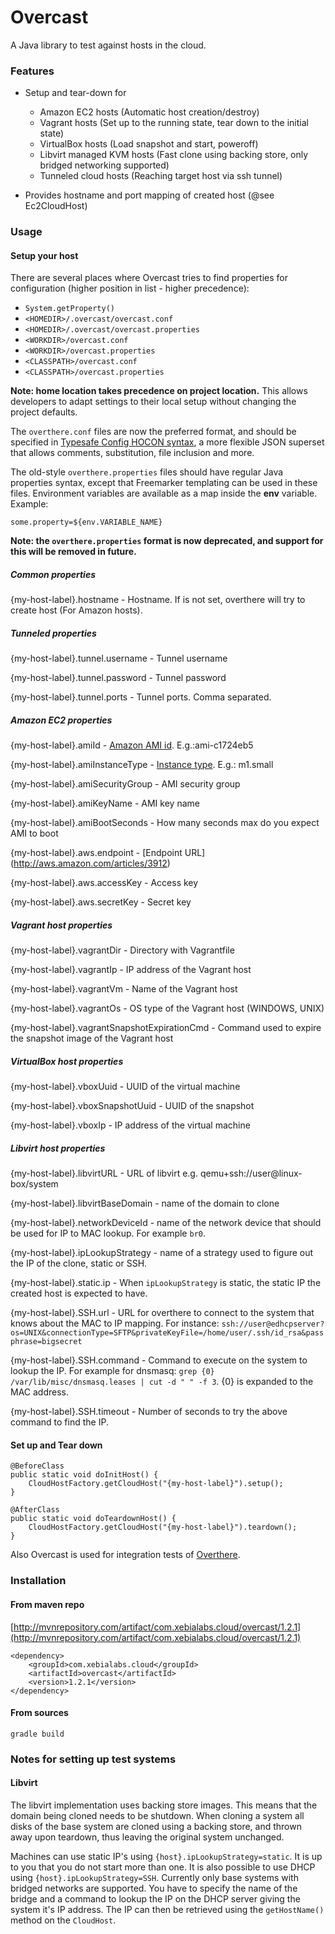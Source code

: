 # Overcast

A Java library to test against hosts in the cloud.

### Features

* Setup and tear-down for
	- Amazon EC2 hosts (Automatic host creation/destroy)
	- Vagrant hosts (Set up to the running state, tear down to the initial state)
	- VirtualBox hosts (Load snapshot and start, poweroff)
	- Libvirt managed KVM hosts (Fast clone using backing store, only bridged networking supported)
	- Tunneled cloud hosts (Reaching target host via ssh tunnel)

* Provides hostname and port mapping of created host (@see Ec2CloudHost)

### Usage

#### Setup your host
There are several places where Overcast tries to find properties for configuration (higher position in list - higher precedence):

* `System.getProperty()`
* `<HOMEDIR>/.overcast/overcast.conf`
* `<HOMEDIR>/.overcast/overcast.properties`
* `<WORKDIR>/overcast.conf`
* `<WORKDIR>/overcast.properties`
* `<CLASSPATH>/overcast.conf`
* `<CLASSPATH>/overcast.properties`

**Note: home location takes precedence on project location.** This allows developers to adapt settings to their local setup without changing the project defaults.

The `overthere.conf` files are now the preferred format, and should be specified in [Typesafe Config HOCON syntax](https://github.com/typesafehub/config#using-hocon-the-json-superset), a more flexible JSON superset that allows comments, substitution, file inclusion and more.

The old-style `overthere.properties` files should have regular Java properties syntax, except that Freemarker templating can be used in these files. Environment variables are available as a map inside the **env** variable. Example:

```
some.property=${env.VARIABLE_NAME}
```

**Note: the `overthere.properties` format is now deprecated, and support for this will be removed in future.**

##### Common properties
{my-host-label}.hostname - Hostname. If is not set, overthere will try to create host (For Amazon hosts).

##### Tunneled properties
{my-host-label}.tunnel.username - Tunnel username

{my-host-label}.tunnel.password - Tunnel password

{my-host-label}.tunnel.ports - Tunnel ports. Comma separated.


##### Amazon EC2 properties

{my-host-label}.amiId - [Amazon AMI id](https://aws.amazon.com/amis/). E.g.:ami-c1724eb5

{my-host-label}.amiInstanceType - [Instance type](http://aws.amazon.com/ec2/instance-types/). E.g.: m1.small

{my-host-label}.amiSecurityGroup - AMI security group

{my-host-label}.amiKeyName - AMI key name

{my-host-label}.amiBootSeconds - How many seconds max do you expect AMI to boot

{my-host-label}.aws.endpoint - [Endpoint URL] (http://aws.amazon.com/articles/3912)

{my-host-label}.aws.accessKey - Access key

{my-host-label}.aws.secretKey - Secret key

##### Vagrant host properties
{my-host-label}.vagrantDir - Directory with Vagrantfile

{my-host-label}.vagrantIp - IP address of the Vagrant host

{my-host-label}.vagrantVm - Name of the Vagrant host

{my-host-label}.vagrantOs - OS type of the Vagrant host (WINDOWS, UNIX)

{my-host-label}.vagrantSnapshotExpirationCmd - Command used to expire the snapshot image of the Vagrant host

##### VirtualBox host properties
{my-host-label}.vboxUuid - UUID of the virtual machine

{my-host-label}.vboxSnapshotUuid - UUID  of the snapshot

{my-host-label}.vboxIp - IP address of the virtual machine


##### Libvirt host properties
{my-host-label}.libvirtURL - URL of libvirt e.g. qemu+ssh://user@linux-box/system

{my-host-label}.libvirtBaseDomain - name of the domain to clone

{my-host-label}.networkDeviceId - name of the network device that should be used for IP to MAC lookup. For example `br0`.

{my-host-label}.ipLookupStrategy - name of a strategy used to figure out the IP of the clone, static or SSH.

{my-host-label}.static.ip - When `ipLookupStrategy` is static, the static IP the created host is expected to have.

{my-host-label}.SSH.url - URL for overthere to connect to the system that knows about the MAC to IP mapping. For instance: `ssh://user@edhcpserver?os=UNIX&connectionType=SFTP&privateKeyFile=/home/user/.ssh/id_rsa&passphrase=bigsecret`

{my-host-label}.SSH.command - Command to execute on the system to lookup the IP. For example for dnsmasq: ```grep {0} /var/lib/misc/dnsmasq.leases | cut -d " " -f 3```. {0} is expanded to the MAC address.

{my-host-label}.SSH.timeout - Number of seconds to try the above command to find the IP.

#### Set up and Tear down

	@BeforeClass
	public static void doInitHost() {
		CloudHostFactory.getCloudHost("{my-host-label}").setup();
	}

	@AfterClass
	public static void doTeardownHost() {
		CloudHostFactory.getCloudHost("{my-host-label}").teardown();
	}

Also Overcast is used for integration tests of [Overthere](https://github.com/xebialabs/overthere).

### Installation


#### From maven repo

[http://mvnrepository.com/artifact/com.xebialabs.cloud/overcast/1.2.1](http://mvnrepository.com/artifact/com.xebialabs.cloud/overcast/1.2.1)

	<dependency>
    	<groupId>com.xebialabs.cloud</groupId>
    	<artifactId>overcast</artifactId>
    	<version>1.2.1</version>
    </dependency>

#### From sources

	gradle build

### Notes for setting up test systems

#### Libvirt

The libvirt implementation uses backing store images. This means that the domain being cloned needs to be shutdown. When cloning a system all disks of the base system are cloned using a backing store, and thrown away upon teardown, thus leaving the original system unchanged.

Machines can use static IP's using `{host}.ipLookupStrategy=static`. It is up to you that you do not start more than one. It is also possible to use DHCP using `{host}.ipLookupStrategy=SSH`. Currently only base systems with bridged networks are supported. You have to specify the name of the bridge and a command to lookup the IP on the DHCP server giving the system it's IP address. The IP can then be retrieved using the ```getHostName()``` method on the ```CloudHost```.
